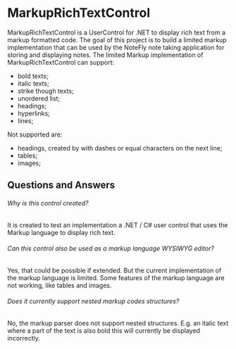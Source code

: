 # MarkupRichTextControl
MarkupRichTextControl is a UserControl for .NET to display rich text from a markup formatted code.
The goal of this project is to build a limited markup implementation that can be used by the NoteFly note taking application for storing and displaying notes.
The limited Markup implementation of MarkupRichTextControl can support:
- bold texts;
- italic texts;
- strike though texts;
- unordered list;
- headings;
- hyperlinks;
- lines;

Not supported are:
- headings, created by with dashes or equal characters on the next line;
- tables;
- images;

## Questions and Answers
###### Why is this control created?
It is created to test an implementation a .NET / C# user control that uses the Markup language to display rich text.
###### Can this control also be used as a markup language WYSIWYG editor?
Yes, that could be possible if extended. But the current implementation of the markup language is limited. 
Some features of the markup language are not working, like tables and images.
###### Does it currently support nested markup codes structures?
No, the markup parser does not support nested structures. E.g. an italic text where a part of the text is also bold this will currently be displayed incorrectly.
